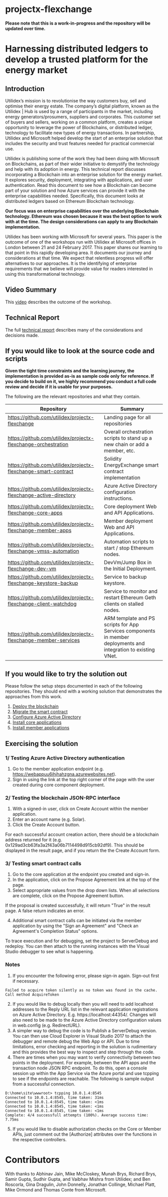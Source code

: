 ﻿# projectx-flexchange

**Please note that this is a work-in-progress and the repository will be updated over time.**

# Harnessing distributed ledgers to develop a trusted platform for the energy market

## Introduction

Utilidex’s mission is to revolutionise the way customers buy, sell and optimise their energy estate.  The company’s digital platform, known as the Utilidex | Hub is used by a range of participants in the market, including energy generators/prosumers, suppliers and corporates. This customer set of buyers and sellers, working on a common platform, creates a unique opportunity to leverage the power of Blockchains, or distributed ledger, technology to facilitate new types of energy transactions.  In partnership, Utilidex and Microsoft helped develop the start of an enterprise solution that includes the security and trust features needed for practical commercial use.

Utilidex is publishing some of the work they had been doing with Microsoft on Blockchains, as part of their wider initiative to demystify the technology and help with its adoption in energy. This technical report discusses incorporating a Blockchain into an enterprise solution for the energy market. It explores security, deployment, integrating with applications, and user authentication. Read this document to see how a Blockchain can become part of your solution and how Azure services can provide it with the enterprise capabilities needed. Specifically, this document looks at distributed ledgers based on Ethereum Blockchain technology. 

**Our focus was on enterprise capabilities over the underlying Blockchain technology. Ethereum was chosen because it was the best option to work with at the time. The design considerations can apply to any Blockchain implementation.**

Utilidex has been working with Microsoft for several years.  This paper is the outcome of one of the workshops run with Utilidex at Microsoft offices in London between 21 and 24 February 2017. This paper shares our learning to that point in this rapidly developing area. It documents our journey and considerations at that time. We expect that relentless progress will offer alternatives to our approaches. It is the identifying of enterprise requirements that we believe will provide value for readers interested in using this transformational technology. 

## Video Summary

This [video](https://www.youtube.com/watch?v=pCTJ6GF-eNc&feature=youtu.be) describes the outcome of the workshop.

## Technical Report

The full [technical report](https://github.com/Utilidex/projectx-flexchange/blob/master/Harnessing%20distributed%20ledgers%20to%20develop%20a%20trusted%20platform%20for%20the%20energy%20market%20-%20FINAL.pdf) describes many of the considerations and decisions made.

## If you would like to look at the source code and scripts

**Given the tight time constraints and the learning journey, the implementation is provided as-is as sample code only for reference. If you decide to build on it, we highly recommend you conduct a full code review and decide if it is usable for your purposes.**

The following are the relevant repositories and what they contain.

Repository | Summary
--- | ---
https://github.com/utilidex/projectx-flexchange | Landing page for all repositories
https://github.com/utilidex/projectx-flexchange-orchestration | Overall orchestration scripts to stand up a new chain or add a member, etc.
https://github.com/utilidex/projectx-flexchange-smart-contract | Solidity EnergyExchange smart contract implementation
https://github.com/utilidex/projectx-flexchange-active-directory | Azure Active Directory configuration instructions.
https://github.com/utilidex/projectx-flexchange-core-apps | Core deployment Web and API Applications.
https://github.com/utilidex/projectx-flexchange-member-apps | Member deployment Web and API Applications.
https://github.com/utilidex/projectx-flexchange-vmss-automation | Automation scripts to start / stop Ethereum nodes.
https://github.com/utilidex/projectx-flexchange-dev-vm | DevVm/Jump Box in the Initial Deployment.
https://github.com/utilidex/projectx-flexchange-keystore-backup | Service to backup keystore.
https://github.com/utilidex/projectx-flexchange-client-watchdog | Service to monitor and restart Ethereum Geth clients on stalled nodes.
https://github.com/utilidex/projectx-flexchange-member-services | ARM template and PS scripts for App Services components in member deployments and integration to existing VNet.

## If you would like to try the solution out

Please follow the setup steps documented in each of the following repositories. They should end with a working solution that demonstrates the approaches from this work.

1. [Deploy the blockchain](https://github.com/utilidex/projectx-flexchange-orchestration)
2. [Migrate the smart contract](https://github.com/utilidex/projectx-flexchange-smart-contract)
3. [Configure Azure Active Directory](https://github.com/utilidex/projectx-flexchange-active-directory)
4. [Install core applications](https://github.com/utilidex/projectx-flexchange-core-apps)
5. [Install member applications](https://github.com/utilidex/projectx-flexchange-member-apps)

## Exercising the solution

### 1/ Testing Azure Active Directory authentication

1. Go to the member application endpoint (e.g. https://webappuu6ihjhahzgna.azurewebsites.net). 
2. Sign in using the link at the top right corner of the page with the user created during core component deployment.

### 2/ Testing the blockchain JSON-RPC interface

1. With a signed-in user, click on Create Account within the member application.
2. Enter an account name (e.g. Solar).
3. Click the Create Account button.

For each successful account creation action, there should be a blockchain address returned for it (e.g. 0x129ad3cb63fa3a2f43a06b7114498d915cb92df9). This should be displayed in the result page, and if you return the the Create Account form.

### 3/ Testing smart contract calls

1. Go to the core application at the endpoint you created and sign-in.
2. In the application, click on the Propose Agreement link at the top of the page.
3. Select appropriate values from the drop down lists. When all selections are complete, click on the Propose Agreement button.

If the proposal is created successfully, it will return "True" in the result page. A false return indicates an error.

4. Additional smart contract calls can be initiated via the member application by using the "Sign an Agreement" and "Check an Agreement's Completion Status" options.

To trace execution and for debugging, set the project to ServerDebug and redeploy. You can then attach to the running instances with the Visual Studio debugger to see what is happening.

### Notes

1. If you encounter the following error, please sign-in again. Sign-out first if necessary.
```
Failed to acquire token silently as no token was found in the cache. Call method AcquireToken 
```
2. If you would like to debug locally then you will need to add localhost addresses to the Reply URL list in the relevant application registrations on Azure Active Directory. E.g. https://localhost:44354/. Changes will also need to be made to the Azure Active Directory configuration values in web.config (e.g. RedirectURL).
3. A simpler way to debug the code is to Publish a ServerDebug version. You can then use Cloud Explorer in Visual Studio 2017 to attach the debugger and remote debug the Web App or API. Due to time limitations, error checking and reporting in the solution is rudimentary and this provides the best way to inspect and step through the code.
4. There are times when you may want to verify connectivity between two points in the deployment. For example, between the API apps and the transaction node JSON RPC endpoint. To do this, open a console session up within the App Service via the Azure portal and use tcpping to see if the endpoints are reachable. The following is sample output from a successful connection.
```
D:\home\site\wwwroot> tcpping 10.0.1.4:8545
Connected to 10.0.1.4:8545, time taken: 31ms
Connected to 10.0.1.4:8545, time taken: <1ms
Connected to 10.0.1.4:8545, time taken: <1ms
Connected to 10.0.1.4:8545, time taken: <1ms
Complete: 4/4 successfull attempts (100%). Average success time: 7.75ms
```
5. If you would like to disable authorization checks on the Core or Member APIs, just comment out the [Authorize] attributes over the functions in the respective controllers.

# Contributors

With thanks to Abhinav Jain, Mike McCloskey, Munah Brys, Richard Brys, Samir Gupta, Sudhir Gupta, and Vaibhav Mishra from Utilidex; and Ben Roscorla, Gina Dragulin, John Donnelly, Jonathan Collinge, Michael Platt, Mike Ormond and Thomas Conte from Microsoft.
